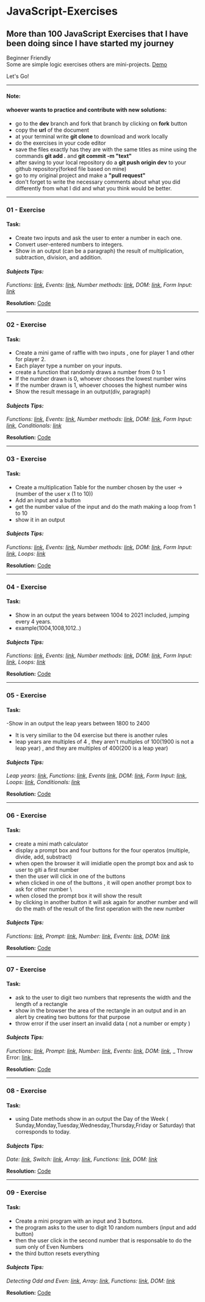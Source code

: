 # JavaScript-Exercises

## More than **100 JavaScript Exercises** that I have been doing since I have started my journey

Beginner Friendly  
Some are simple logic exercises others are mini-projects.
[Demo](https://rs-coding.github.io/JavaScript-Exercises/)

Let's Go!

-----

#### Note:
#### whoever wants to practice and contribute with new solutions:

- go to the **dev** branch and fork that branch by clicking on **fork** button
- copy the **url** of the document
- at your terminal write **git clone <url>** to download and work locally
- do the exercises in your code editor
- save the files exactly has they are with the same titles as mine using the commands **git add .** and **git commit -m "text"**
- after saving to your local repository do a **git push origin dev** to your github repository(forked file based on mine)
- go to my original project and make a **"pull request"**
- don't forget to write the necessary comments about what you did differently from what I did and what you think would be better.

---

### 01 - Exercise

#### **Task:**

- Create two inputs and ask the user to enter a number in each one.
- Convert user-entered numbers to integers.
- Show in an output (can be a paragraph) the result of multiplication, subtraction, division, and addition.

#### _Subjects Tips:_

_Functions: [link](https://developer.mozilla.org/en-US/docs/Web/JavaScript/Guide/Functions)_, _Events: [link](https://developer.mozilla.org/en-US/docs/Web/API/EventTarget/addEventListener)_, _Number methods: [link](https://developer.mozilla.org/en-US/docs/Web/JavaScript/Reference/Global_Objects/Number)_, _DOM: [link](https://developer.mozilla.org/en-US/docs/Web/API/Document_Object_Model/Introduction)_, _Form Input: [link](https://developer.mozilla.org/en-US/docs/Web/HTML/Element/input)_

**Resolution:** [Code](https://github.com/RS-coding/JavaScript-Exercises/blob/6220a12a42a17b04c36106675baf61ab9ee2acff/solutions/01exercise.html)

---

### 02 - Exercise

#### **Task:**

- Create a mini game of raffle with two inputs , one for player 1 and other for player 2.
- Each player type a number on your inputs.
- create a function that randomly draws a number from 0 to 1
- If the number drawn is 0, whoever chooses the lowest number wins
- If the number drawn is 1, whoever chooses the highest number wins
- Show the result message in an output(div, paragraph)

#### _Subjects Tips:_

_Functions: [link](https://developer.mozilla.org/en-US/docs/Web/JavaScript/Guide/Functions)_, _Events: [link](https://developer.mozilla.org/en-US/docs/Web/API/EventTarget/addEventListener)_, _Number methods: [link](https://developer.mozilla.org/en-US/docs/Web/JavaScript/Reference/Global_Objects/Number)_, _DOM: [link](https://developer.mozilla.org/en-US/docs/Web/API/Document_Object_Model/Introduction)_, _Form Input: [link](https://developer.mozilla.org/en-US/docs/Web/HTML/Element/input)_, _Conditionals: [link](https://developer.mozilla.org/en-US/docs/Web/JavaScript/Reference/Statements/if...else)_

**Resolution:** [Code](https://github.com/RS-coding/JavaScript-Exercises/blob/main/solutions/02exercise.html)

---

### 03 - Exercise

#### **Task:**

- Create a multiplication Table for the number chosen by the user -> (number of the user x (1 to 10))
- Add an input and a button
- get the number value of the input and do the math making a loop from 1 to 10
- show it in an output

#### _Subjects Tips:_

_Functions: [link](https://developer.mozilla.org/en-US/docs/Web/JavaScript/Guide/Functions)_, _Events: [link](https://developer.mozilla.org/en-US/docs/Web/API/EventTarget/addEventListener)_, _Number methods: [link](https://developer.mozilla.org/en-US/docs/Web/JavaScript/Reference/Global_Objects/Number)_, _DOM: [link](https://developer.mozilla.org/en-US/docs/Web/API/Document_Object_Model/Introduction)_, _Form Input: [link](https://developer.mozilla.org/en-US/docs/Web/HTML/Element/input)_, _Loops: [link](https://developer.mozilla.org/en-US/docs/Web/JavaScript/Guide/Loops_and_iteration)_

**Resolution:** [Code](https://github.com/RS-coding/JavaScript-Exercises/blob/main/solutions/03exercise.html)

---

### 04 - Exercise

#### **Task:**

- Show in an output the years between 1004 to 2021 included, jumping every 4 years.
- example(1004,1008,1012..)

#### _Subjects Tips:_

_Functions: [link](https://developer.mozilla.org/en-US/docs/Web/JavaScript/Guide/Functions)_, _Events: [link](https://developer.mozilla.org/en-US/docs/Web/API/EventTarget/addEventListener)_, _Number methods: [link](https://developer.mozilla.org/en-US/docs/Web/JavaScript/Reference/Global_Objects/Number)_, _DOM: [link](https://developer.mozilla.org/en-US/docs/Web/API/Document_Object_Model/Introduction)_, _Form Input: [link](https://developer.mozilla.org/en-US/docs/Web/HTML/Element/input)_, _Loops: [link](https://developer.mozilla.org/en-US/docs/Web/JavaScript/Guide/Loops_and_iteration)_

**Resolution:** [Code](https://github.com/RS-coding/JavaScript-Exercises/blob/main/solutions/04exercise.html)

---

### 05 - Exercise

#### **Task:**

-Show in an output the leap years between 1800 to 2400

- It is very similiar to the 04 exercise but there is another rules
- leap years are multiples of 4 , they aren't multiples of 100(1900 is not a leap year) , and they are multiples of 400(200 is a leap year)

#### _Subjects Tips:_

_Leap years: [link](https://kalender-365.de/leap-years.php)_, _Functions: [link](https://developer.mozilla.org/en-US/docs/Web/JavaScript/Guide/Functions)_, _Events [link](https://developer.mozilla.org/en-US/docs/Web/API/EventTarget/addEventListener)_, _DOM: [link](https://developer.mozilla.org/en-US/docs/Web/API/Document_Object_Model/Introduction)_, _Form Input: [link](https://developer.mozilla.org/en-US/docs/Web/HTML/Element/input)_, _Loops: [link](https://developer.mozilla.org/en-US/docs/Web/JavaScript/Guide/Loops_and_iteration)_, _Conditionals: [link](https://developer.mozilla.org/en-US/docs/Web/JavaScript/Reference/Statements/if...else)_

**Resolution:** [Code](https://github.com/RS-coding/JavaScript-Exercises/blob/main/solutions/05exercise.html)

---

### 06 - Exercise

#### **Task:**

- create a mini math calculator
- display a prompt box and four buttons for the four operatos (multiple, divide, add, substract)
- when open the browser it will imidiatle open the prompt box and ask to user to giti a first number
- then the user will click in one of the buttons
- when clicked in one of the buttons , it will open another prompt box to ask for other number \
- when closed the prompt box it will show the result
- by clicking in another button it will ask again for another number and will do the math of the result of the first operation with the new number

#### _Subjects Tips:_

_Functions: [link](https://developer.mozilla.org/en-US/docs/Web/JavaScript/Guide/Functions)_, _Prompt: [link](https://developer.mozilla.org/en-US/docs/Web/API/Window/prompt)_, _Number: [link](https://developer.mozilla.org/en-US/docs/Web/JavaScript/Reference/Global_Objects/Number)_, _Events: [link](https://developer.mozilla.org/en-US/docs/Web/API/EventTarget/addEventListener)_, _DOM: [link](https://developer.mozilla.org/en-US/docs/Web/API/Document_Object_Model/Introduction)_

**Resolution:** [Code](https://github.com/RS-coding/JavaScript-Exercises/blob/main/solutions/06exercise.html)

---

### 07 - Exercise

#### **Task:**

- ask to the user to digit two numbers that represents the width and the length of a rectangle
- show in the browser the area of the rectangle in an output and in an alert by creating two buttons for that purpose
- throw error if the user insert an invalid data ( not a number or empty )

#### _Subjects Tips:_

_Functions: [link](https://developer.mozilla.org/en-US/docs/Web/JavaScript/Guide/Functions)_, _Prompt: [link](https://developer.mozilla.org/en-US/docs/Web/API/Window/prompt)_, _Number: [link](https://developer.mozilla.org/en-US/docs/Web/JavaScript/Reference/Global_Objects/Number)_, _Events: [link](https://developer.mozilla.org/en-US/docs/Web/API/EventTarget/addEventListener)_, _DOM: [link](https://developer.mozilla.org/en-US/docs/Web/API/Document_Object_Model/Introduction)_, _ Throw Error: [link](https://developer.mozilla.org/en-US/docs/Web/JavaScript/Reference/Statements/throw)_

**Resolution:** [Code](https://github.com/RS-coding/JavaScript-Exercises/blob/main/solutions/07exercise.html)

---

### 08 - Exercise

#### **Task:**

- using Date methods show in an output the Day of the Week ( Sunday,Monday,Tuesday,Wednesday,Thursday,Friday or Saturday) that corresponds to today.

#### _Subjects Tips:_

_Date: [link](https://developer.mozilla.org/en-US/docs/Web/JavaScript/Reference/Global_Objects/Date)_, _Switch: [link](https://developer.mozilla.org/en-US/docs/Web/JavaScript/Reference/Statements/switch)_, _Array: [link](https://developer.mozilla.org/en-US/docs/Web/JavaScript/Reference/Global_Objects/Array)_, _Functions: [link](https://developer.mozilla.org/en-US/docs/Web/JavaScript/Guide/Functions)_, _DOM: [link](https://developer.mozilla.org/en-US/docs/Web/API/Document_Object_Model/Introduction)_

**Resolution:** [Code](https://github.com/RS-coding/JavaScript-Exercises/blob/main/solutions/08exercise.html)

---

### 09 - Exercise

#### **Task:**

- Create a mini program with an input and 3 buttons.
- the program asks to the user to digit 10 random numbers (input and add button)
- then the user click in the second number that is responsable to do the sum only of Even Numbers
- the third button resets everything

#### _Subjects Tips:_

_Detecting Odd and Even: [link](https://runestone.academy/runestone/books/published/StudentCSP/CSPTurtleDecisions/oddEven.html)_, _Array: [link](https://developer.mozilla.org/en-US/docs/Web/JavaScript/Reference/Global_Objects/Array)_, _Functions: [link](https://developer.mozilla.org/en-US/docs/Web/JavaScript/Guide/Functions)_, _DOM: [link](https://developer.mozilla.org/en-US/docs/Web/API/Document_Object_Model/Introduction)_

**Resolution:** [Code](https://github.com/RS-coding/JavaScript-Exercises/blob/main/solutions/09exercise.html)
